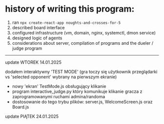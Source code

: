 # history of writing this program:

1. ran `npx create-react-app noughts-and-crosses-for-5`
2. described board interface
3. configured infrastructure (vm, domain, nginx, systemctl, dmon service)
4. designed logic of agents
5. considerations about server, compilation of programs and the dueler / judge program

------------------

update WTOREK 14.01.2025

dodałem interaktywny 'TEST MODE'
(gra toczy się użytkownik przeglądarki vs 'selected opponent' wybrany na pierwszym ekranie)

* nowy 'ekran' TestMode.js obsługujący klikanie
* program interactive_judge.py który komunikuje klikanie gracza z zaprogramowanymi ruchami admina/randoma
* dostosowanie do tego trybu plików: server.js, WelcomeScreen.js oraz Board.js



update PIĄTEK 24.01.2025
